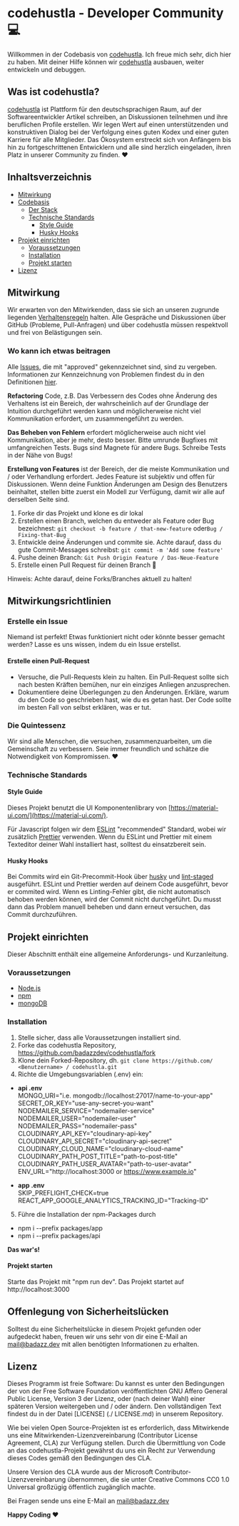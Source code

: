 # codehustla - Developer Community 💻

Willkommen in der Codebasis von [codehustla](https://codehustla-production.herokuapp.com/). Ich freue mich sehr, dich hier zu haben. Mit deiner Hilfe können wir [codehustla](https://codehustla-production.herokuapp.com/) ausbauen, weiter entwickeln und debuggen.

## Was ist codehustla?

[codehustla](https://codehustla-production.herokuapp.com/) ist Plattform für den deutschsprachigen Raum, auf der Softwareentwickler Artikel schreiben, an Diskussionen teilnehmen und ihre beruflichen Profile erstellen. Wir legen Wert auf einen unterstützenden und konstruktiven Dialog bei der Verfolgung eines guten Kodex und einer guten Karriere für alle Mitglieder. Das Ökosystem erstreckt sich von Anfängern bis hin zu fortgeschrittenen Entwicklern und alle sind herzlich eingeladen, ihren Platz in unserer Community zu finden. ❤️

## Inhaltsverzeichnis

- [Mitwirkung](#mitwirkung)
- [Codebasis](#codebasis)
  - [Der Stack](#der-stack)
  - [Technische Standards](#technische-standards)
    - [Style Guide](#style-guide)
    - [Husky Hooks](#husky-hooks)
- [Projekt einrichten](#projekt-einrichten)
  - [Voraussetzungen](#voraussetzungen)
  - [Installation](#installation)
  - [Projekt starten](#projekt-starten)
- [Lizenz](#lizenz)

## Mitwirkung

Wir erwarten von den Mitwirkenden, dass sie sich an unseren zugrunde liegenden [Verhaltensregeln](CODE_OF_CONDUCT.md) halten. Alle Gespräche und Diskussionen über GitHub (Probleme, Pull-Anfragen) und über codehustla müssen respektvoll und frei von Belästigungen sein.

### Wo kann ich etwas beitragen

Alle [Issues](https://github.com/badazzdev/codehustla/issues), die mit "approved" gekennzeichnet sind, sind zu vergeben. Informationen zur Kennzeichnung von Problemen findest du in den Definitionen [hier](https://github.com/badazzdev/codehustla/labels).

**Refactoring** Code, z.B. Das Verbessern des Codes ohne Änderung des Verhaltens ist ein Bereich, der wahrscheinlich auf der Grundlage der Intuition durchgeführt werden kann und möglicherweise nicht viel Kommunikation erfordert, um zusammengeführt zu werden.

**Das Beheben von Fehlern** erfordert möglicherweise auch nicht viel Kommunikation, aber je mehr, desto besser. Bitte umrunde Bugfixes mit umfangreichen Tests. Bugs sind Magnete für andere Bugs. Schreibe Tests in der Nähe von Bugs!

**Erstellung von Features** ist der Bereich, der die meiste Kommunikation und / oder Verhandlung erfordert. Jedes Feature ist subjektiv und offen für Diskussionen. Wenn deine Funktion Änderungen am Design des Benutzers beinhaltet, stellen bitte zuerst ein Modell zur Verfügung, damit wir alle auf derselben Seite sind.

1. Forke dir das Projekt und klone es dir lokal
2. Erstellen einen Branch, welchen du entweder als Feature oder Bug bezeichnest: `git checkout -b feature / that-new-feature` oder`Bug / Fixing-that-Bug`
3. Entwickle deine Änderungen und commite sie. Achte darauf, dass du gute Commit-Messages schreibst: `git commit -m 'Add some feature'`
4. Pushe deinen Branch: `Git Push Origin Feature / Das-Neue-Feature`
5. Erstelle einen Pull Request für deinen Branch 🎉

Hinweis: Achte darauf, deine Forks/Branches aktuell zu halten!

## Mitwirkungsrichtlinien

### Erstelle ein Issue

Niemand ist perfekt! Etwas funktioniert nicht oder könnte besser gemacht werden? Lasse es uns wissen, indem du ein Issue erstellst.

#### Erstelle einen Pull-Request

- Versuche, die Pull-Requests klein zu halten. Ein Pull-Request sollte sich nach besten Kräften bemühen, nur ein einziges Anliegen anzusprechen.
- Dokumentiere deine Überlegungen zu den Änderungen. Erkläre, warum du den Code so geschrieben hast, wie du es getan hast. Der Code sollte im besten Fall von selbst erklären, was er tut.

### Die Quintessenz

Wir sind alle Menschen, die versuchen, zusammenzuarbeiten, um die Gemeinschaft zu verbessern. Seie immer freundlich und schätze die Notwendigkeit von Kompromissen. ❤️

### Technische Standards

#### Style Guide

Dieses Projekt benutzt die UI Komponentenlibrary von [https://material-ui.com/](https://material-ui.com/).

Für Javascript folgen wir dem [ESLint](https://eslint.org/docs/rules/) "recommended" Standard, wobei wir zusätzlich [Prettier](https://prettier.io/) verwenden. Wenn du ESLint und Prettier mit einem Texteditor deiner Wahl installiert hast, solltest du einsatzbereit sein.

#### Husky Hooks

Bei Commits wird ein Git-Precommit-Hook über [husky](https://github.com/typicode/husky) und [lint-staged](https://github.com/okonet/lint-staged) ausgeführt. ESLint und Prettier werden auf deinem Code ausgeführt, bevor er commited wird. Wenn es Linting-Fehler gibt, die nicht automatisch behoben werden können, wird der Commit nicht durchgeführt. Du musst dann das Problem manuell beheben und dann erneut versuchen, das Commit durchzuführen.

## Projekt einrichten

Dieser Abschnitt enthält eine allgemeine Anforderungs- und Kurzanleitung.

### Voraussetzungen

- [Node.js](https://nodejs.org/en/)
- [npm](https://www.npmjs.com/)
- [mongoDB](https://www.mongodb.com/de)

### Installation

1. Stelle sicher, dass alle Voraussetzungen installiert sind.
2. Forke das codehustla Repository, https://github.com/badazzdev/codehustla/fork
3. Klone dein Forked-Repository, dh. `git clone https://github.com/ <Benutzername> / codehustla.git`
4. Richte die Umgebungsvariablen (.env) ein:

- **api .env**  
  MONGO_URI="i.e. mongodb://localhost:27017/name-to-your-app"  
  SECRET_OR_KEY="use-any-secret-you-want"  
  NODEMAILER_SERVICE="nodemailer-service"  
  NODEMAILER_USER="nodemailer-user"  
  NODEMAILER_PASS="nodemailer-pass"  
  CLOUDINARY_API_KEY="cloudinary-api-key"  
  CLOUDINARY_API_SECRET="cloudinary-api-secret"  
  CLOUDINARY_CLOUD_NAME="cloudinary-cloud-name"  
  CLOUDINARY_PATH_POST_TITLE="path-to-post-title"  
  CLOUDINARY_PATH_USER_AVATAR="path-to-user-avatar"  
  ENV_URL="http://localhost:3000 or https://www.example.io"

- **app .env**  
  SKIP_PREFLIGHT_CHECK=true  
  REACT_APP_GOOGLE_ANALYTICS_TRACKING_ID="Tracking-ID"

5. Führe die Installation der npm-Packages durch

- npm i --prefix packages/app
- npm i --prefix packages/api

**Das war's!**

#### Projekt starten

Starte das Projekt mit "npm run dev". Das Projekt startet auf http://localhost:3000

## Offenlegung von Sicherheitslücken

Solltest du eine Sicherheitslücke in diesem Projekt gefunden oder aufgedeckt haben, freuen wir uns sehr von dir eine E-Mail an mail@badazz.dev mit allen benötigten Informationen zu erhalten.

## Lizenz

Dieses Programm ist freie Software: Du kannst es unter den Bedingungen der von der Free Software Foundation veröffentlichten GNU Affero General Public License, Version 3 der Lizenz, oder (nach deiner Wahl) einer späteren Version weitergeben und / oder ändern. Den vollständigen Text findest du in der Datei [LICENSE] (./ LICENSE.md) in unserem Repository.

Wie bei vielen Open Source-Projekten ist es erforderlich, dass Mitwirkende uns eine Mitwirkenden-Lizenzvereinbarung (Contributor License Agreement, CLA) zur Verfügung stellen. Durch die Übermittlung von Code an das codehustla-Projekt gewährst du uns ein Recht zur Verwendung dieses Codes gemäß den Bedingungen des CLA.

Unsere Version des CLA wurde aus der Microsoft Contributor-Lizenzvereinbarung übernommen, die sie unter Creative Commons CC0 1.0 Universal großzügig öffentlich zugänglich machte.

Bei Fragen sende uns eine E-Mail an mail@badazz.dev

**Happy Coding ❤️**
